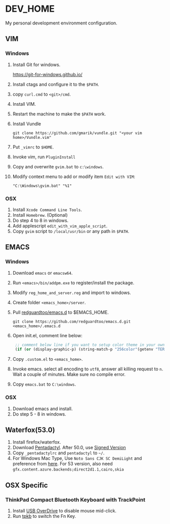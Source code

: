 # DEV_HOME

My personal development environment configuration.

## VIM

### Windows

1. Install Git for windows.

   https://git-for-windows.github.io/

2. Install ctags and configure it to the ``$PATH``.

3. copy ``curl.cmd`` to ``<git>/cmd``.

4. Install VIM.

5. Restart the machine to make the ``$PATH`` work.

6. Install Vundle

   ```shell
   git clone https://github.com/gmarik/vundle.git "<your vim home>/Vundle.vim"
   ```

7. Put ``_vimrc`` to ``$HOME``.

8. Invoke vim, run ``PluginInstall``

9. Copy and overwrite ``gvim.bat`` to ``c:\windows``.

10. Modify context menu to add or modify item ``Edit with VIM``: 

    ```shell
    "C:\Windows\gvim.bat" "%1"
    ```

### OSX

1. Install ``Xcode Command Line Tools``.
2. Install ``Homebrew``. (Optional)
3. Do step 4 to 8 in windows.
4. Add applescript ``edit_with_vim_apple_script``.
5. Copy ``gvim`` script to ``/local/usr/bin`` or any path in ``$PATH``.

## EMACS

### Windows

1. Download ``emacs`` or  ``emacsw64``.

2. Run ``<emacs>/bin/addpm.exe`` to register/install the package.

3. Modify ``reg_home_and_server.reg`` and import to windows.

4. Create folder ``<emacs_home>/server``.

5. Pull [redguardtoo/emacs.d](https://github.com/redguardtoo/emacs.d) to $EMACS_HOME.

   ```shell
   git clone https://github.com/redguardtoo/emacs.d.git <emacs_home>/.emacs.d
   ```

6. Open init.el, comment line below:

   ```lisp
    ;; comment below line if you want to setup color theme in your own way  
    (if (or (display-graphic-p) (string-match-p "256color"(getenv "TERM"))) (require 'init-color-theme))
   ```

7. Copy ``.custom.el`` to ``<emacs_home>``.

8. Invoke emacs. select all encoding to ``utf8``, answer all killing request to ``n``. Wait a couple of minutes. Make sure no compile error.

9. Copy ``emacs.bat`` to ``C:\windows``.

### OSX

1. Download emacs and install.
2. Do step 5 - 8 in windows.

## Waterfox(53.0)

1. Install firefox/waterfox.
2. Download [Pentadactyl](http://5digits.org/pentadactyl). After 50.0, use [Signed Version](https://github.com/willsALMANJ/pentadactyl-signed/releases)
3. Copy ``_pentadactylrc`` and ``pentadactyl`` to ``~/``.
4. For Windows Mac Type, Use ``Noto Sans CJK SC DemiLight`` and preference from [here](https://github.com/renkun-ken/MacType.Decency). For 53 version, also need ``gfx.content.azure.backends;direct2d1.1,cairo,skia``

## OSX Specific

### ThinkPad Compact Bluetooth Keyboard with TrackPoint
1. Install [USB OverDrive](http://www.usboverdrive.com/USBOverdrive/News.html) to disable mouse mid-click.
2. Run [tpkb](https://github.com/unknownzerx/tpkb/releases) to switch the Fn Key.



